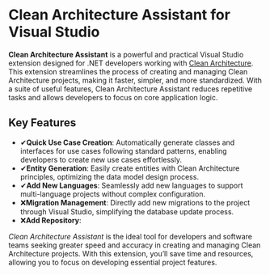 # Clean Architecture Assistant for Visual Studio

**Clean Architecture Assistant** is a powerful and practical Visual Studio extension designed for .NET developers working with [Clean Architecture](https://marketplace.visualstudio.com/items?itemName=SamanAzadi1996.ASPDotnetCoreCleanArchitecture). This extension streamlines the process of creating and managing Clean Architecture projects, making it faster, simpler, and more standardized. With a suite of useful features, Clean Architecture Assistant reduces repetitive tasks and allows developers to focus on core application logic.

## Key Features

- ✔**Quick Use Case Creation**: Automatically generate classes and interfaces for use cases following standard patterns, enabling developers to create new use cases effortlessly.
- ✔**Entity Generation**: Easily create entities with Clean Architecture principles, optimizing the data model design process.
- ✔**Add New Languages**: Seamlessly add new languages to support multi-language projects without complex configuration.
- ❌**Migration Management**: Directly add new migrations to the project through Visual Studio, simplifying the database update process.
- ❌**Add Repository**: 

*Clean Architecture Assistant* is the ideal tool for developers and software teams seeking greater speed and accuracy in creating and managing Clean Architecture projects. With this extension, you’ll save time and resources, allowing you to focus on developing essential project features.

